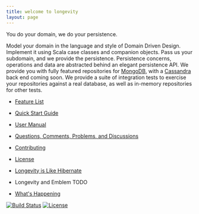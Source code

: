 ```yaml
---
title: welcome to longevity
layout: page
---
```


<div class = "tagline">You do your domain, we do your persistence.</div>

Model your domain in the language and style of Domain Driven
Design. Implement it using Scala case classes and companion
objects. Pass us your subdomain, and we provide the
persistence. Persistence concerns, operations and data are abstracted
behind an elegant persistence API. We provide you with fully featured
repositories for [MongoDB](https://www.mongodb.org/), with a
[Cassandra](http://cassandra.apache.org/) back end coming soon. We
provide a suite of integration tests to exercise your repositories
against a real database, as well as in-memory repositories for other
tests.

- [Feature List](feature-list.html)
- [Quick Start Guide](quick-start.html)
- [User Manual](manual)

- [Questions, Comments, Problems, and Discussions](discussions.html)
- [Contributing](contributing.html)
- [License](license.html)

- [Longevity is Like Hibernate](like-hibernate.html)
- Longevity and Emblem TODO
- [What's Happening](whats-happening.html)

[![Build
Status](https://travis-ci.org/longevityframework/longevity.svg?branch=master)](https://travis-ci.org/longevityframework/longevity.svg)
[![License](http://img.shields.io/:license-Apache%202-brightgreen.svg)](http://www.apache.org/licenses/LICENSE-2.0.txt)
